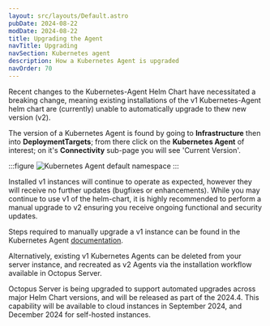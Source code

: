 ```yaml
---
layout: src/layouts/Default.astro
pubDate: 2024-08-22
modDate: 2024-08-22
title: Upgrading the Agent
navTitle: Upgrading
navSection: Kubernetes agent
description: How a Kubernetes Agent is upgraded
navOrder: 70
---
```


Recent changes to the Kubernetes-Agent Helm Chart have necessitated a breaking change, meaning existing installations
of the v1 Kubernetes-Agent helm chart are (currently) unable to automatically upgrade to thew new version (v2).

The version of a Kubernetes Agent is found by going to **Infrastructure** then into **DeploymentTargets**; from there click on the 
**Kubernetes Agent** of interest; on it's **Connectivity** sub-page you will see 'Current Version'.

:::figure
![Kubernetes Agent default namespace](/docs/infrastructure/deployment-targets/kubernetes/kubernetes-agent/kubernetes-agent-upgrade-version.png)
:::

Installed v1 instances will continue to operate as expected, however they will receive no further updates (bugfixes or enhancements). 
While you may continue to use v1 of the helm-chart, it is highly recommended to perform a manual upgrade to v2
ensuring you receive ongoing functional and security updates.

Steps required to manually upgrade a v1 instance can be found in the Kubernetes Agent [documentation](https://github.com/OctopusDeploy/helm-charts/blob/main/charts/kubernetes-agent/migrations.md).

Alternatively, existing v1 Kubernetes Agents can be deleted from your server instance, and recreated as v2 Agents via the installation workflow available in Octopus Server. 

Octopus Server is being upgraded to support automated upgrades across major Helm Chart versions, and will be released as part of the 2024.4.
This capability will be available to cloud instances in  September 2024, and December 2024 for self-hosted instances. 
